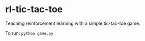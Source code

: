 # rl-tic-tac-toe
Teaching reinforcement learning with a simple tic-tac-toe game.

To run:
`python game.py`
